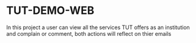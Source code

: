 # TUT-DEMO-WEB
In this project a user can view all the services TUT offers as an institution and complain or comment, both actions will reflect on thier emails
